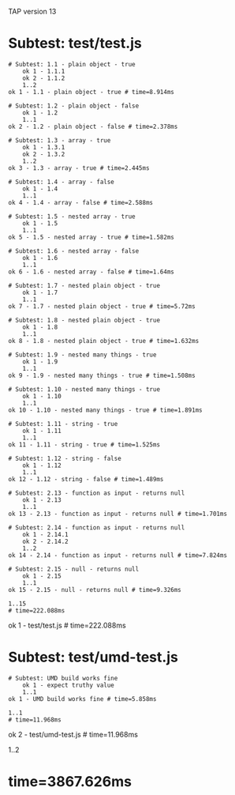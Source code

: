 TAP version 13
# Subtest: test/test.js
    # Subtest: 1.1 - plain object - true
        ok 1 - 1.1.1
        ok 2 - 1.1.2
        1..2
    ok 1 - 1.1 - plain object - true # time=8.914ms
    
    # Subtest: 1.2 - plain object - false
        ok 1 - 1.2
        1..1
    ok 2 - 1.2 - plain object - false # time=2.378ms
    
    # Subtest: 1.3 - array - true
        ok 1 - 1.3.1
        ok 2 - 1.3.2
        1..2
    ok 3 - 1.3 - array - true # time=2.445ms
    
    # Subtest: 1.4 - array - false
        ok 1 - 1.4
        1..1
    ok 4 - 1.4 - array - false # time=2.588ms
    
    # Subtest: 1.5 - nested array - true
        ok 1 - 1.5
        1..1
    ok 5 - 1.5 - nested array - true # time=1.582ms
    
    # Subtest: 1.6 - nested array - false
        ok 1 - 1.6
        1..1
    ok 6 - 1.6 - nested array - false # time=1.64ms
    
    # Subtest: 1.7 - nested plain object - true
        ok 1 - 1.7
        1..1
    ok 7 - 1.7 - nested plain object - true # time=5.72ms
    
    # Subtest: 1.8 - nested plain object - true
        ok 1 - 1.8
        1..1
    ok 8 - 1.8 - nested plain object - true # time=1.632ms
    
    # Subtest: 1.9 - nested many things - true
        ok 1 - 1.9
        1..1
    ok 9 - 1.9 - nested many things - true # time=1.508ms
    
    # Subtest: 1.10 - nested many things - true
        ok 1 - 1.10
        1..1
    ok 10 - 1.10 - nested many things - true # time=1.891ms
    
    # Subtest: 1.11 - string - true
        ok 1 - 1.11
        1..1
    ok 11 - 1.11 - string - true # time=1.525ms
    
    # Subtest: 1.12 - string - false
        ok 1 - 1.12
        1..1
    ok 12 - 1.12 - string - false # time=1.489ms
    
    # Subtest: 2.13 - function as input - returns null
        ok 1 - 2.13
        1..1
    ok 13 - 2.13 - function as input - returns null # time=1.701ms
    
    # Subtest: 2.14 - function as input - returns null
        ok 1 - 2.14.1
        ok 2 - 2.14.2
        1..2
    ok 14 - 2.14 - function as input - returns null # time=7.824ms
    
    # Subtest: 2.15 - null - returns null
        ok 1 - 2.15
        1..1
    ok 15 - 2.15 - null - returns null # time=9.326ms
    
    1..15
    # time=222.088ms
ok 1 - test/test.js # time=222.088ms

# Subtest: test/umd-test.js
    # Subtest: UMD build works fine
        ok 1 - expect truthy value
        1..1
    ok 1 - UMD build works fine # time=5.858ms
    
    1..1
    # time=11.968ms
ok 2 - test/umd-test.js # time=11.968ms

1..2
# time=3867.626ms
